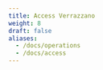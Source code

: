 ```yaml
---
title: Access Verrazzano
weight: 8
draft: false
aliases:
  - /docs/operations
  - /docs/access
---
```


